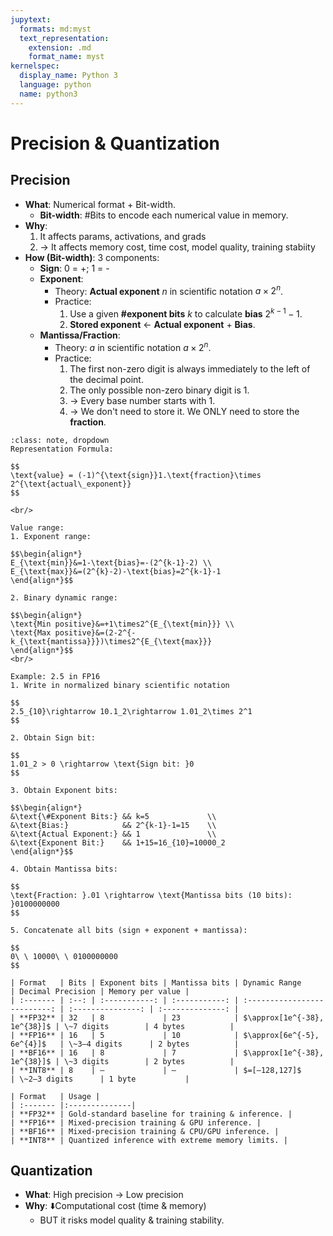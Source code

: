 ```yaml
---
jupytext:
  formats: md:myst
  text_representation:
    extension: .md
    format_name: myst
kernelspec:
  display_name: Python 3
  language: python
  name: python3
---
```

# Precision & Quantization

## Precision
- **What**: Numerical format + Bit-width.
    - **Bit-width**: #Bits to encode each numerical value in memory.
- **Why**:
    1. It affects params, activations, and grads
    2. $\rightarrow$ It affects memory cost, time cost, model quality, training stabiity
- **How (Bit-width)**: 3 components:
    - **Sign**: 0 = +; 1 = -
    - **Exponent**:
        - Theory: **Actual exponent** $n$ in scientific notation $a \times 2^n$.
        - Practice:
            1. Use a given **#exponent bits** $k$ to calculate **bias** $2^{k-1}-1$.
            2. **Stored exponent** $\leftarrow$ **Actual exponent** + **Bias**.
    - **Mantissa/Fraction**:
        - Theory: $a$ in scientific notation $a \times 2^n$.
        - Practice: 
            1. The first non-zero digit is always immediately to the left of the decimal point.
            2. The only possible non-zero binary digit is 1.
            3. $\rightarrow$ Every base number starts with 1.
            4. $\rightarrow$ We don't need to store it. We ONLY need to store the **fraction**.

```{admonition} Math
:class: note, dropdown
Representation Formula:

$$
\text{value} = (-1)^{\text{sign}}1.\text{fraction}\times 2^{\text{actual\_exponent}}
$$

<br/>

Value range:
1. Exponent range:

$$\begin{align*}
E_{\text{min}}&=1-\text{bias}=-(2^{k-1}-2) \\
E_{\text{max}}&=(2^{k}-2)-\text{bias}=2^{k-1}-1
\end{align*}$$

2. Binary dynamic range:

$$\begin{align*}
\text{Min positive}&=+1\times2^{E_{\text{min}}} \\
\text{Max positive}&=(2-2^{-k_{\text{mantissa}}})\times2^{E_{\text{max}}}
\end{align*}$$
<br/>

Example: 2.5 in FP16
1. Write in normalized binary scientific notation

$$
2.5_{10}\rightarrow 10.1_2\rightarrow 1.01_2\times 2^1
$$

2. Obtain Sign bit:

$$
1.01_2 > 0 \rightarrow \text{Sign bit: }0
$$

3. Obtain Exponent bits:

$$\begin{align*}
&\text{\#Exponent Bits:} && k=5             \\
&\text{Bias:}            && 2^{k-1}-1=15    \\
&\text{Actual Exponent:} && 1               \\
&\text{Exponent Bit:}    && 1+15=16_{10}=10000_2
\end{align*}$$

4. Obtain Mantissa bits:

$$
\text{Fraction: }.01 \rightarrow \text{Mantissa bits (10 bits): }0100000000
$$

5. Concatenate all bits (sign + exponent + mantissa):

$$
0\ \ 10000\ \ 0100000000
$$
```

```{dropdown} Table 1: Precision Comparison
| Format   | Bits | Exponent bits | Mantissa bits | Dynamic Range                | Decimal Precision | Memory per value |
| :------- | :--: | :-----------: | :-----------: | :--------------------------: | :---------------: | :--------------: |
| **FP32** | 32   | 8             | 23            | $\approx[1e^{-38}, 1e^{38}]$ | \~7 digits        | 4 bytes          |
| **FP16** | 16   | 5             | 10            | $\approx[6e^{-5}, 6e^{4}]$   | \~3–4 digits      | 2 bytes          |
| **BF16** | 16   | 8             | 7             | $\approx[1e^{-38}, 1e^{38}]$ | \~3 digits        | 2 bytes          |
| **INT8** | 8    | –             | –             | $=[–128,127]$                | \~2–3 digits      | 1 byte           |
```

```{dropdown} Table 2: Precision Usage
| Format   | Usage |
| :------- |:--------------|
| **FP32** | Gold-standard baseline for training & inference. |
| **FP16** | Mixed-precision training & GPU inference. |
| **BF16** | Mixed-precision training & CPU/GPU inference. |
| **INT8** | Quantized inference with extreme memory limits. |
```

## Quantization
- **What**: High precision $\rightarrow$ Low precision
- **Why**: ⬇️Computational cost (time & memory)
    - BUT it risks model quality & training stability.